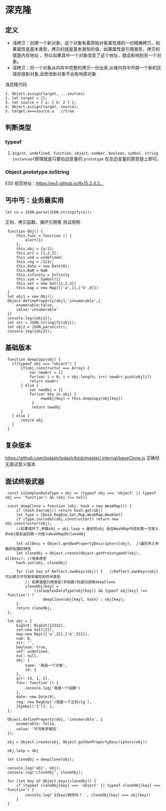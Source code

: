 # 深克隆
## 定义
- 浅拷贝：创建一个新对象，这个对象有着原始对象属性值的一份精确拷贝。如果属性是基本类型，拷贝的就是基本类型的值，如果属性是引用类型，拷贝的就是内存地址 ，所以如果其中一个对象改变了这个地址，就会影响到另一个对象。
- 深拷贝：将一个对象从内存中完整的拷贝一份出来,从堆内存中开辟一个新的区域存放新对象,且修改新对象不会影响原对象

浅克隆代码
```
1. Object.assign(target, ...sources)
2. let target = {};
3. let source = { a: { b: 2 } };
4. Object.assign(target, source);
5. target.a===source.a   //true
```
## 判断类型
### typeof
1. `bigint、undefined、function、object、number、boolean、symbol、string`
`instanceof`原理就是只要右边变量的 `prototype` 在左边变量的原型链上即可。
### Object.prototype.toString
ES5 规范地址：https://es5.github.io/#x15.2.4.2。   
## 丐中丐：业务最实用  
```
let co = JSON.parse(JSON.stringify(o));
```
正则、拷贝函数、循环引用等
测试用例
```
 function Obj() {
     this.func = function () {
         alert(1) 
     };
     this.obj = {a:1};
     this.arr = [1,2,3];
     this.und = undefined;
     this.reg = /123/;
     this.date = new Date(0);
     this.NaN = NaN
     this.infinity = Infinity
     this.sym = Symbol(1)
     this.set = new Set([1,2,3])
     this.map = new Map([['a',1],['b',9]])
 }
 let obj1 = new Obj();
 Object.defineProperty(obj1,'innumerable',{
     enumerable:false,
     value:'innumerable'
 })
 console.log({obj1});
 let str = JSON.stringify(obj1);
 let obj2 = JSON.parse(str);
 console.log({obj2});
```
## 基础版本
```
 function deepCopy(obj) {
   if(typeof obj === "object") {
       if(obj.constructor === Array) {
           var newArr = []
           for(var i = 0; i < obj.length; i++) newArr.push(obj[i])
           return newArr
       } else {
           var newObj = {}
           for(var key in obj) {
                newObj[key] = this.deepCopy(obj[key])
            }
            return newObj
       }
   } else {
       return obj
   }
 }
 ```
## 复杂版本  
https://github.com/lodash/lodash/blob/master/.internal/baseClone.js
正确但无面试意义版本
  
## 面试终极武器
```
 const isComplexDataType = obj => (typeof obj === 'object' || typeof obj === 'function') && (obj !== null)
 
 const deepClone = function (obj, hash = new WeakMap()) {
     if (hash.has(obj)) return hash.get(obj)
     let type = [Date,RegExp,Set,Map,WeakMap,WeakSet]
     if (type.includes(obj.constructor)) return new obj.constructor(obj);      
     //如果成环了,参数obj = obj.loop = 最初的obj 会在WeakMap中找到第一次放入的obj提前返回第一次放入WeakMap的cloneObj
 
     let allDesc = Object.getOwnPropertyDescriptors(obj);  //遍历传入参数所有键的特性
     let cloneObj = Object.create(Object.getPrototypeOf(obj), allDesc); //继承原型
     hash.set(obj, cloneObj)
 
     for (let key of Reflect.ownKeys(obj)) {   //Reflect.ownKeys(obj)可以拷贝不可枚举属性和符号类型
         // 如果值是引用类型(非函数)则递归调用deepClone
         cloneObj[key] =
             (isComplexDataType(obj[key]) && typeof obj[key] !== 'function') ?
                 deepClone(obj[key], hash) : obj[key];
     }
     return cloneObj;
 };
 
 let obj = {
     bigInt: BigInt(12312),
     set:new Set([2]),
     map:new Map([['a',22],['b',33]]),
     num: 0,
     str: '',
     boolean: true,
     unf: undefined,
     nul: null,
     obj: {
         name: '我是一个对象',
         id: 1
     },
     arr: [0, 1, 2],
     func: function () {
         console.log('我是一个函数')
     },
     date: new Date(0),
     reg: new RegExp('/我是一个正则/ig'),
     [Symbol('1')]: 1,
 };
 
 Object.defineProperty(obj, 'innumerable', {
     enumerable: false,
     value: '不可枚举属性'
 });
 
 obj = Object.create(obj, Object.getOwnPropertyDescriptors(obj))
 
 obj.loop = obj
 
 let cloneObj = deepClone(obj);
 
 console.log('obj', obj);
 console.log('cloneObj', cloneObj);
 
 for (let key of Object.keys(cloneObj)) {
     if (typeof cloneObj[key] === 'object' || typeof cloneObj[key] === 'function') {
         console.log(`${key}相同吗？ `, cloneObj[key] === obj[key])
     }
 }
 
```
